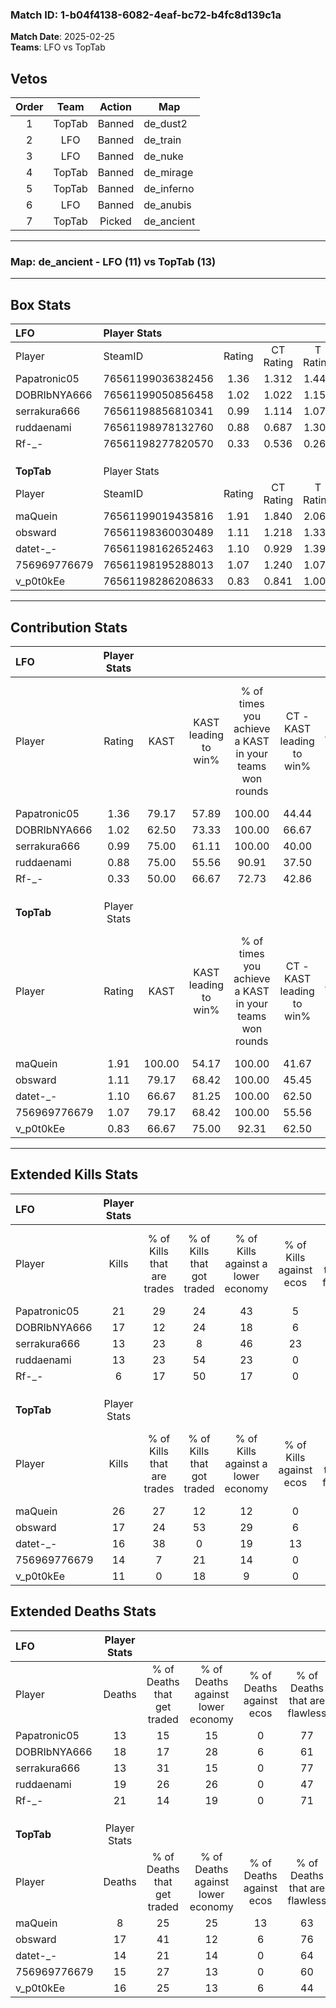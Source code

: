 ### Match ID: 1-b04f4138-6082-4eaf-bc72-b4fc8d139c1a  
**Match Date**: 2025-02-25  
**Teams**: LFO vs TopTab  

## Vetos  

| Order | Team | Action | Map |
| :---: | :--: | :----: | --- |
| 1 | TopTab | Banned | de_dust2 |
| 2 | LFO | Banned | de_train |
| 3 | LFO | Banned | de_nuke |
| 4 | TopTab | Banned | de_mirage |
| 5 | TopTab | Banned | de_inferno |
| 6 | LFO | Banned | de_anubis |
| 7 | TopTab | Picked | de_ancient |

---  

### **Map**: de_ancient - LFO (11) vs TopTab (13)  
---  

## Box Stats  

| **LFO**      | Player Stats      |        |           |          |        |       |       |         |        |      |     |
| :- | :- | :-: | :-: | :-: | :-: | :-: | :-: | :-: | :-: | :-: | :-: |
| Player       | SteamID           | Rating | CT Rating | T Rating |  KAST  |  ADR  | Kills | Assists | Deaths | K/D  | HS% |
| Papatronic05 | 76561199036382456 |  1.36  |   1.312   |  1.447   | 79.17  | 74.3  |  21   |    3    |   13   | 1.62 | 42  |
| DOBRIbNYA666 | 76561199050856458 |  1.02  |   1.022   |  1.150   | 62.50  | 83.1  |  17   |    5    |   18   | 0.94 | 76  |
| serrakura666 | 76561198856810341 |  0.99  |   1.114   |  1.077   | 75.00  | 59.4  |  13   |    2    |   13   | 1.00 |  7  |
| ruddaenami   | 76561198978132760 |  0.88  |   0.687   |  1.302   | 75.00  | 64.9  |  13   |    5    |   19   | 0.68 | 53  |
| Rf-_-        | 76561198277820570 |  0.33  |   0.536   |  0.264   | 50.00  | 43.8  |   6   |    4    |   21   | 0.29 | 33  |
|              |                   |        |           |          |        |       |       |         |        |      |     |
|              |                   |        |           |          |        |       |       |         |        |      |     |
|              |                   |        |           |          |        |       |       |         |        |      |     |
| **TopTab**   | Player Stats      |        |           |          |        |       |       |         |        |      |     |
| Player       | SteamID           | Rating | CT Rating | T Rating |  KAST  |  ADR  | Kills | Assists | Deaths | K/D  | HS% |
| maQuein      | 76561199019435816 |  1.91  |   1.840   |  2.068   | 100.00 | 104.6 |  26   |    5    |   8    | 3.25 | 15  |
| obsward      | 76561198360030489 |  1.11  |   1.218   |  1.335   | 79.17  | 65.4  |  17   |    6    |   17   | 1.00 | 76  |
| datet-_-     | 76561198162652463 |  1.10  |   0.929   |  1.398   | 66.67  | 77.8  |  16   |    8    |   14   | 1.14 | 62  |
| 756969776679 | 76561198195288013 |  1.07  |   1.240   |  1.075   | 79.17  | 71.5  |  14   |    7    |   15   | 0.93 | 28  |
| v_p0t0kEe    | 76561198286208633 |  0.83  |   0.841   |  1.007   | 66.67  | 69.9  |  11   |    5    |   16   | 0.69 | 81  |
---  

## Contribution Stats  

| **LFO**      | Player Stats |        |                      |                                                        |                           |                                                             |                          |                                                            |
| :- | :-: | :-: | :-: | :-: | :-: | :-: | :-: | :-: |
| Player       |    Rating    |  KAST  | KAST leading to win% | % of times you achieve a KAST in your teams won rounds | CT - KAST leading to win% | CT - % of times you achieve a KAST in your teams won rounds | T - KAST leading to win% | T - % of times you achieve a KAST in your teams won rounds |
| Papatronic05 |     1.36     | 79.17  |        57.89         |                         100.00                         |           44.44           |                           100.00                            |          70.00           |                           100.00                           |
| DOBRIbNYA666 |     1.02     | 62.50  |        73.33         |                         100.00                         |           66.67           |                           100.00                            |          77.78           |                           100.00                           |
| serrakura666 |     0.99     | 75.00  |        61.11         |                         100.00                         |           40.00           |                           100.00                            |          87.50           |                           100.00                           |
| ruddaenami   |     0.88     | 75.00  |        55.56         |                         90.91                          |           37.50           |                            75.00                            |          70.00           |                           100.00                           |
| Rf-_-        |     0.33     | 50.00  |        66.67         |                         72.73                          |           42.86           |                            75.00                            |          100.00          |                           71.43                            |
|              |              |        |                      |                                                        |                           |                                                             |                          |                                                            |
|              |              |        |                      |                                                        |                           |                                                             |                          |                                                            |
|              |              |        |                      |                                                        |                           |                                                             |                          |                                                            |
| **TopTab**   | Player Stats |        |                      |                                                        |                           |                                                             |                          |                                                            |
| Player       |    Rating    |  KAST  | KAST leading to win% | % of times you achieve a KAST in your teams won rounds | CT - KAST leading to win% | CT - % of times you achieve a KAST in your teams won rounds | T - KAST leading to win% | T - % of times you achieve a KAST in your teams won rounds |
| maQuein      |     1.91     | 100.00 |        54.17         |                         100.00                         |           41.67           |                           100.00                            |          66.67           |                           100.00                           |
| obsward      |     1.11     | 79.17  |        68.42         |                         100.00                         |           45.45           |                           100.00                            |          100.00          |                           100.00                           |
| datet-_-     |     1.10     | 66.67  |        81.25         |                         100.00                         |           62.50           |                           100.00                            |          100.00          |                           100.00                           |
| 756969776679 |     1.07     | 79.17  |        68.42         |                         100.00                         |           55.56           |                           100.00                            |          80.00           |                           100.00                           |
| v_p0t0kEe    |     0.83     | 66.67  |        75.00         |                         92.31                          |           62.50           |                           100.00                            |          87.50           |                           87.50                            |
---  

## Extended Kills Stats  

| **LFO**      | Player Stats |                            |                            |                                    |                         |                              |                                 |                                       |                    |           |
| :- | :-: | :-: | :-: | :-: | :-: | :-: | :-: | :-: | :-: | :-: |
| Player       |    Kills     | % of Kills that are trades | % of Kills that got traded | % of Kills against a lower economy | % of Kills against ecos | % of Kills that are flawless | % of Kills that are close duels | % of Kills that are assisted by flash | Pistol Round Kills | AWP Kills |
| Papatronic05 |      21      |             29             |             24             |                 43                 |            5            |              52              |               14                |                   0                   |         4          |     0     |
| DOBRIbNYA666 |      17      |             12             |             24             |                 18                 |            6            |              76              |                6                |                   0                   |         1          |     0     |
| serrakura666 |      13      |             23             |             8              |                 46                 |           23            |              85              |                0                |                   0                   |         0          |     8     |
| ruddaenami   |      13      |             23             |             54             |                 23                 |            0            |              46              |                0                |                   0                   |         1          |     1     |
| Rf-_-        |      6       |             17             |             50             |                 17                 |            0            |              33              |               33                |                  17                   |         0          |     0     |
|              |              |                            |                            |                                    |                         |                              |                                 |                                       |                    |           |
|              |              |                            |                            |                                    |                         |                              |                                 |                                       |                    |           |
|              |              |                            |                            |                                    |                         |                              |                                 |                                       |                    |           |
| **TopTab**   | Player Stats |                            |                            |                                    |                         |                              |                                 |                                       |                    |           |
| Player       |    Kills     | % of Kills that are trades | % of Kills that got traded | % of Kills against a lower economy | % of Kills against ecos | % of Kills that are flawless | % of Kills that are close duels | % of Kills that are assisted by flash | Pistol Round Kills | AWP Kills |
| maQuein      |      26      |             27             |             12             |                 12                 |            0            |              69              |                0                |                   4                   |         3          |    16     |
| obsward      |      17      |             24             |             53             |                 29                 |            6            |              59              |                6                |                   6                   |         5          |     0     |
| datet-_-     |      16      |             38             |             0              |                 19                 |           13            |              69              |                6                |                   0                   |         0          |     0     |
| 756969776679 |      14      |             7              |             21             |                 14                 |            0            |              57              |                7                |                   7                   |         0          |     0     |
| v_p0t0kEe    |      11      |             0              |             18             |                 9                  |            0            |              64              |                0                |                   0                   |         1          |     0     |
## Extended Deaths Stats  

| **LFO**      | Player Stats |                             |                                   |                          |                               |                            |                           |               |
| :- | :-: | :-: | :-: | :-: | :-: | :-: | :-: | :-: |
| Player       |    Deaths    | % of Deaths that get traded | % of Deaths against lower economy | % of Deaths against ecos | % of Deaths that are flawless | % of Deaths that are close | % of Deaths while blinded | Deaths to AWP |
| Papatronic05 |      13      |             15              |                15                 |            0             |              77               |             0              |             0             |       2       |
| DOBRIbNYA666 |      18      |             17              |                28                 |            6             |              61               |             0              |             6             |       3       |
| serrakura666 |      13      |             31              |                15                 |            0             |              77               |             0              |             0             |       2       |
| ruddaenami   |      19      |             26              |                26                 |            0             |              47               |             16             |             5             |       3       |
| Rf-_-        |      21      |             14              |                19                 |            0             |              71               |             0              |             5             |       6       |
|              |              |                             |                                   |                          |                               |                            |                           |               |
|              |              |                             |                                   |                          |                               |                            |                           |               |
|              |              |                             |                                   |                          |                               |                            |                           |               |
| **TopTab**   | Player Stats |                             |                                   |                          |                               |                            |                           |               |
| Player       |    Deaths    | % of Deaths that get traded | % of Deaths against lower economy | % of Deaths against ecos | % of Deaths that are flawless | % of Deaths that are close | % of Deaths while blinded | Deaths to AWP |
| maQuein      |      8       |             25              |                25                 |            13            |              63               |             25             |             0             |       0       |
| obsward      |      17      |             41              |                12                 |            6             |              76               |             6              |             0             |       2       |
| datet-_-     |      14      |             21              |                14                 |            0             |              64               |             0              |             7             |       6       |
| 756969776679 |      15      |             27              |                13                 |            0             |              60               |             13             |             0             |       1       |
| v_p0t0kEe    |      16      |             25              |                13                 |            6             |              44               |             6              |             0             |       0       |
